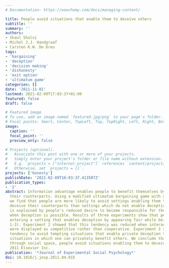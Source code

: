 ```yaml
---
# Documentation: https://wowchemy.com/docs/managing-content/

title: People avoid situations that enable them to deceive others
subtitle: ''
summary: ''
authors:
- Shaul Shalvi
- Michel J.J. Handgraaf
- Carsten K.W. De Dreu
tags:
- 'bargaining'
- 'deception'
- 'decision making'
- 'dishonesty'
- 'exit option'
- 'ultimatum game'
categories: []
date: '2011-11-01'
lastmod: 2021-02-09T17:03:37+01:00
featured: false
draft: false

# Featured image
# To use, add an image named `featured.jpg/png` to your page's folder.
# Focal points: Smart, Center, TopLeft, Top, TopRight, Left, Right, BottomLeft, Bottom, BottomRight.
image:
  caption: ''
  focal_point: ''
  preview_only: false

# Projects (optional).
#   Associate this post with one or more of your projects.
#   Simply enter your project's folder or file name without extension.
#   E.g. `projects = ["internal-project"]` references `content/project/deep-learning/index.md`.
#   Otherwise, set `projects = []`.
projects: ['honesty']
publishDate: '2021-02-09T16:03:37.413507Z'
publication_types:
- '2'
abstract: Information advantage enables people to benefit themselves by deceiving
  their counterparts. Using a modified ultimatum bargaining game with an exit option,
  we find that people are more likely to avoid settings enabling them to privately
  deceive their counterparts than settings which do not enable deception. This tendency
  is explained by people's reduced desire to become responsible for the other's outcomes
  when deception is possible. Results of three experiments show that people avoid
  entering a setting that enables deception by appearing fair while being unfair (Exp.
  1-3). Experiment 2 showed that this tendency was reduced when interaction partners
  were displayed as competitive rather than cooperative. Experiment 3 showed a stronger
  tendency to avoid tempting situations that enable private deception than to approach
  situations in which one can privately benefit others. We conclude that when navigating
  through social space, people avoid situations enabling them to deceive others. ©
  2011 Elsevier Inc.
publication: '*Journal of Experimental Social Psychology*'
doi: 10.1016/j.jesp.2011.04.015
---
```

